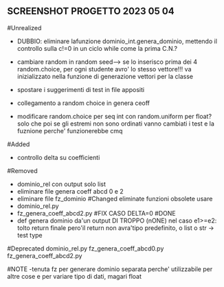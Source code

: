 ## SCREENSHOT PROGETTO 2023 05 04

#Unrealized
- DUBBIO: eliminare lafunzione dominio_int.genera_dominio, mettendo il controllo sulla c!=0 in un ciclo while come la prima C.N.?
- cambiare random in random seed--> se lo inserisco prima dei 4 random.choice, per ogni studente avro' lo stesso vettore!!!
	va inizializzato nella funzione di generazione vettori per la classe
- spostare i suggerimenti di test in file appositi
- collegamento a random choice in genera ceoff

- modificare random.choice per seq int con random.uniform per float? solo che poi se gli estremi 
	non sono ordinati vanno cambiati i test e la fuznione perche' funzionerebbe cmq



#Added
- controllo delta su coefficienti

#Removed
- dominio_rel con output solo list
- eliminare file genera coeff abcd 0 e 2
- eliminare file fz_dominio
#Changed
eliminate funzioni obsolete
usare 
- dominio_rel.py
- fz_genera_coeff_abcd2.py #FIX CASO DELTA=0 #DONE
- def genera dominio da'un output DI TROPPO (nONE) nel caso e1>=e2: tolto return 
finale pero'il return non avra'tipo predefinito, o list o str -> test type

#Deprecated
dominio_rel.py
fz_genera_coeff_abcd0.py
fz_genera_coeff_abcd2.py

#NOTE
-tenuta fz per generare dominio separata perche' utilizzabile per altre cose e per variare tipo di dati, magari float

